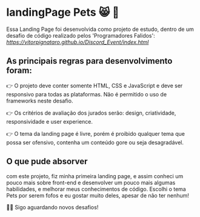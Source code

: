 # landingPage Pets :smile_cat: :dog:
Essa Landing Page foi desenvolvida como projeto de estudo, dentro de um desafio de código realizado pelos 'Programadores Falidos':
*https://vitorpignataro.github.io/Discord_Event/index.html* 

## As principais regras para desenvolvimento foram:
:point_right: O projeto deve conter somente HTML, CSS e JavaScript e deve ser responsivo para todas as plataformas. 
Não é permitido o uso de frameworks neste desafio.

:point_right: Os critérios de avaliação dos jurados serão: design, criatividade, responsividade e user experience.

:point_right: O tema da landing page é livre, porém é proibido qualquer tema que possa ser ofensivo, contenha um conteúdo gore ou seja desagradável.

## O que pude absorver
com este projeto, fiz minha primeira landing page, e assim conheci um pouco mais sobre front-end e desenvolver um pouco mais algumas habilidades, e melhorar meus conhecimentos de código.
Escolhi o tema Pets por serem fofos e eu gostar muito deles, apesar de não ter nenhum!


:woman_technologist: Sigo aguardando novos desafios!
